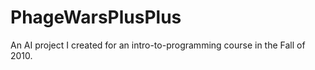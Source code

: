 # PhageWarsPlusPlus
An AI project I created for an intro-to-programming course in the Fall of 2010.
